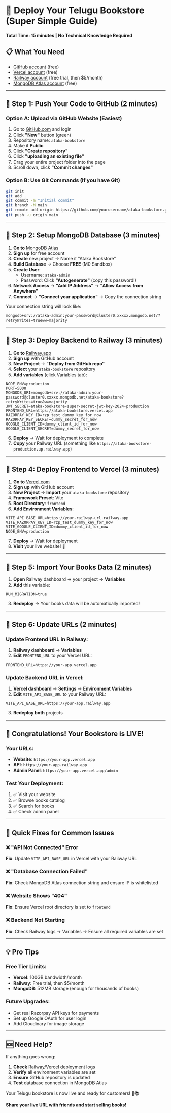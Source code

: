 # 🚀 Deploy Your Telugu Bookstore (Super Simple Guide)

**Total Time: 15 minutes | No Technical Knowledge Required**

## 📋 What You Need
- [GitHub account](https://github.com) (free)
- [Vercel account](https://vercel.com) (free) 
- [Railway account](https://railway.app) (free trial, then $5/month)
- [MongoDB Atlas account](https://cloud.mongodb.com) (free)

---

## 🎯 Step 1: Push Your Code to GitHub (2 minutes)

### Option A: Upload via GitHub Website (Easiest)
1. Go to [GitHub.com](https://github.com) and login
2. Click **"New"** button (green)
3. Repository name: `ataka-bookstore`
4. Make it **Public**
5. Click **"Create repository"**
6. Click **"uploading an existing file"** 
7. Drag your entire project folder into the page
8. Scroll down, click **"Commit changes"**

### Option B: Use Git Commands (If you have Git)
```bash
git init
git add .
git commit -m "Initial commit"
git branch -M main
git remote add origin https://github.com/yourusername/ataka-bookstore.git
git push -u origin main
```

---

## 🎯 Step 2: Setup MongoDB Database (3 minutes)

1. **Go to** [MongoDB Atlas](https://cloud.mongodb.com)
2. **Sign up** for free account
3. **Create** new project → Name it "Ataka Bookstore"
4. **Build Database** → Choose **FREE** (M0 Sandbox)
5. **Create User**:
   - Username: `ataka-admin`
   - Password: Click **"Autogenerate"** (copy this password!)
6. **Network Access** → **"Add IP Address"** → **"Allow Access from Anywhere"**
7. **Connect** → **"Connect your application"** → Copy the connection string

Your connection string will look like:
```
mongodb+srv://ataka-admin:your-password@cluster0.xxxxx.mongodb.net/?retryWrites=true&w=majority
```

---

## 🎯 Step 3: Deploy Backend to Railway (3 minutes)

1. **Go to** [Railway.app](https://railway.app)
2. **Sign up** with GitHub account
3. **New Project** → **"Deploy from GitHub repo"**
4. **Select** your `ataka-bookstore` repository
5. **Add variables** (click Variables tab):

```env
NODE_ENV=production
PORT=5000
MONGODB_URI=mongodb+srv://ataka-admin:your-password@cluster0.xxxxx.mongodb.net/ataka-bookstore?retryWrites=true&w=majority
JWT_SECRET=ataka-bookstore-super-secret-jwt-key-2024-production
FRONTEND_URL=https://ataka-bookstore.vercel.app
RAZORPAY_KEY_ID=rzp_test_dummy_key_for_now
RAZORPAY_KEY_SECRET=dummy_secret_for_now
GOOGLE_CLIENT_ID=dummy_client_id_for_now
GOOGLE_CLIENT_SECRET=dummy_secret_for_now
```

6. **Deploy** → Wait for deployment to complete
7. **Copy** your Railway URL (something like `https://ataka-bookstore-production.up.railway.app`)

---

## 🎯 Step 4: Deploy Frontend to Vercel (3 minutes)

1. **Go to** [Vercel.com](https://vercel.com)
2. **Sign up** with GitHub account
3. **New Project** → **Import** your `ataka-bookstore` repository
4. **Framework Preset**: Vite
5. **Root Directory**: `frontend`
6. **Add Environment Variables**:

```env
VITE_API_BASE_URL=https://your-railway-url.railway.app
VITE_RAZORPAY_KEY_ID=rzp_test_dummy_key_for_now
VITE_GOOGLE_CLIENT_ID=dummy_client_id_for_now
NODE_ENV=production
```

7. **Deploy** → Wait for deployment
8. **Visit** your live website! 🎉

---

## 🎯 Step 5: Import Your Books Data (2 minutes)

1. **Open** Railway dashboard → your project → **Variables**
2. **Add** this variable:
```env
RUN_MIGRATION=true
```
3. **Redeploy** → Your books data will be automatically imported!

---

## 🎯 Step 6: Update URLs (2 minutes)

### Update Frontend URL in Railway:
1. **Railway dashboard** → **Variables**
2. **Edit** `FRONTEND_URL` to your Vercel URL:
```env
FRONTEND_URL=https://your-app.vercel.app
```

### Update Backend URL in Vercel:
1. **Vercel dashboard** → **Settings** → **Environment Variables**
2. **Edit** `VITE_API_BASE_URL` to your Railway URL:
```env
VITE_API_BASE_URL=https://your-app.railway.app
```

3. **Redeploy both** projects

---

## 🎉 Congratulations! Your Bookstore is LIVE!

### Your URLs:
- **Website**: `https://your-app.vercel.app`
- **API**: `https://your-app.railway.app`
- **Admin Panel**: `https://your-app.vercel.app/admin`

### Test Your Deployment:
1. ✅ Visit your website
2. ✅ Browse books catalog  
3. ✅ Search for books
4. ✅ Check admin panel

---

## 🔧 Quick Fixes for Common Issues

### ❌ "API Not Connected" Error
**Fix**: Update `VITE_API_BASE_URL` in Vercel with your Railway URL

### ❌ "Database Connection Failed"
**Fix**: Check MongoDB Atlas connection string and ensure IP is whitelisted

### ❌ Website Shows "404" 
**Fix**: Ensure Vercel root directory is set to `frontend`

### ❌ Backend Not Starting
**Fix**: Check Railway logs → Variables → Ensure all required variables are set

---

## 💡 Pro Tips

### Free Tier Limits:
- **Vercel**: 100GB bandwidth/month
- **Railway**: Free trial, then $5/month
- **MongoDB**: 512MB storage (enough for thousands of books)

### Future Upgrades:
- Get real Razorpay API keys for payments
- Set up Google OAuth for user login
- Add Cloudinary for image storage

---

## 🆘 Need Help?

If anything goes wrong:
1. **Check** Railway/Vercel deployment logs
2. **Verify** all environment variables are set
3. **Ensure** GitHub repository is updated
4. **Test** database connection in MongoDB Atlas

Your Telugu bookstore is now live and ready for customers! 🚀📚

**Share your live URL with friends and start selling books!** 
